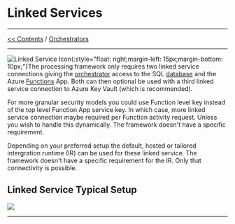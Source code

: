 # Linked Services

___

[<< Contents](/procfwk/contents) / [Orchestrators](/procfwk/orchestrators)

___
![Linked Service Icon](/procfwk/linkedservice.png){:style="float: right;margin-left: 15px;margin-bottom: 10px;"}The processing framework only requires two linked service connections giving the [orchestrator](/procfwk/orchestrators) access to the SQL [database](/procfwk/database) and the Azure [Functions](/procfwk/functions) App. Both can then optional be used with a third linked service connection to Azure Key Vault (which is recommended).

For more granular security models you could use Function level key instead of the top level Function App service key. In which case, more linked service connection maybe required per Function activity request. Unless you wish to handle this dynamically. The framework doesn't have a specific requirement.

Depending on your preferred setup the default, hosted or tailored intergration runtime (IR) can be used for these linked service. The framework doesn't have a specific requirement for the IR. Only that connectivity is possible.

## Linked Service Typical Setup

[ ![](/procfwk/linkedservice-connections.png) ](/procfwk/linkedservice-connections.png)

___